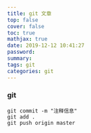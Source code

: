 ```yaml
---
title: git 文章
top: false
cover: false
toc: true
mathjax: true
date: 2019-12-12 10:41:27
password:
summary:
tags: git
categories: git
---
```

### git
    git commit -m "注释信息"
    git add .
    git push origin master

